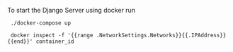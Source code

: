 To start the Django Server using docker run

     ./docker-compose up

     docker inspect -f '{{range .NetworkSettings.Networks}}{{.IPAddress}}{{end}}' container_id